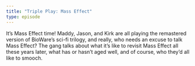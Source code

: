 ```yaml
---
title: "Triple Play: Mass Effect"
type: episode
---
```

It’s Mass Effect time! Maddy, Jason, and Kirk are all playing the remastered version of BioWare’s sci-fi trilogy, and really, who needs an excuse to talk Mass Effect? The gang talks about what it’s like to revisit Mass Effect all these years later, what has or hasn’t aged well, and of course, who they’d all like to smooch.